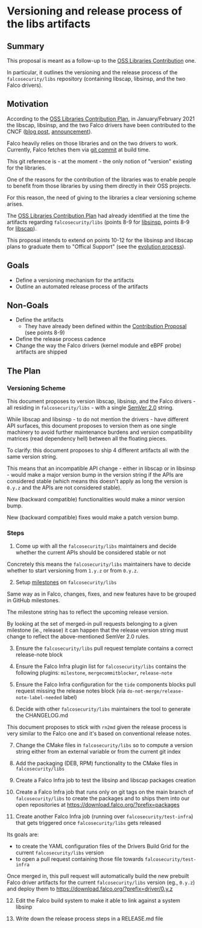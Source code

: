 # Versioning and release process of the libs artifacts

## Summary

This proposal is meant as a follow-up to the [OSS Libraries Contribution](https://github.com/falcosecurity/falco/blob/master/proposals/20210119-libraries-contribution.md) one.

In particular, it outlines the versioning and the release process of the `falcosecurity/libs` repository (containing libscap, libsinsp, and the two Falco drivers).

## Motivation

According to the [OSS Libraries Contribution Plan](https://github.com/falcosecurity/falco/blob/master/proposals/20210119-libraries-contribution.md), in
January/February 2021 the libscap, libsinsp, and the two Falco drivers have been contributed to the CNCF ([blog post](https://falco.org/blog/contribution-drivers-kmod-ebpf-libraries), [announcement](https://www.cncf.io/blog/2020/01/08/toc-votes-to-move-falco-into-cncf-incubator)).

Falco heavily relies on those libraries and on the two drivers to work.
Currently, Falco fetches them via [git commit](https://github.com/falcosecurity/falco/blob/da7279da1dc240e8f242fa33b2a73eff178a5c87/cmake/modules/falcosecurity-libs.cmake#L23) at build time.

This git reference is - at the moment - the only notion of "version" existing for the libraries.

One of the reasons for the contribution of the libraries was to enable people to benefit from those libraries by using them directly in their OSS projects.

For this reason, the need of giving to the libraries a clear versioning scheme arises.

The [OSS Libraries Contribution Plan](https://github.com/falcosecurity/falco/blob/master/proposals/20210119-libraries-contribution.md) had already identified at the time the artifacts regarding `falcosecurity/libs` (points 8-9 for [libsinsp](https://github.com/falcosecurity/falco/blob/master/proposals/20210119-libraries-contribution.md#libsinsp), points 8-9 for [libscap](https://github.com/falcosecurity/falco/blob/master/proposals/20210119-libraries-contribution.md#libscap)).

This proposal intends to extend on points 10-12 for the libsinsp and libscap plans to graduate them to "Offical Support" (see the [evolution process](https://github.com/falcosecurity/evolution#official-support)).

## Goals

- Define a versioning mechanism for the artifacts
- Outline an automated release process of the artifacts

## Non-Goals

- Define the artifacts
  - They have already been defined within the [Contribution Proposal](https://github.com/falcosecurity/falco/blob/master/proposals/20210119-libraries-contribution.md) (see points 8-9)
- Define the release process cadence
- Change the way the Falco drivers (kernel module and eBPF probe) artifacts are shipped

## The Plan

### Versioning Scheme

This document proposes to version libscap, libsinsp, and the Falco drivers - all residing in `falcosecurity/libs` - with a single [SemVer 2.0](https://semver.org/spec/v2.0.0.html) string.

While libscap and libsinsp - to do not mention the drivers - have different API surfaces, this document proposes to version them as one single machinery to avoid further maintenance burdens and version compatibility matrices (read dependency hell) between all the floating pieces.

To clarify: this document proposes to ship 4 different artifacts all with the same version string.

This means that an incompatible API change - either in libscap or in libsinsp - would make a major version bump in the version string if the APIs are considered stable (which means this doesn't apply as long the version is `0.y.z` and the APIs are not considered stable).

New (backward compatible) functionalities would make a minor version bump.

New (backward compatible) fixes would make a patch version bump.

### Steps

1. Come up with all the `falcosecurity/libs` maintainers and decide whether the current APIs should be considered stable or not

Concretely this means the `falcosecurity/libs` maintainers have to decide whether to start versioning from `1.y.z` or from `0.y.z`.

2. Setup [milestones](https://github.com/falcosecurity/libs/milestones) on `falcosecurity/libs`

Same way as in Falco, changes, fixes, and new features have to be grouped in GitHub milestones.

The milestone string has to reflect the upcoming release version.

By looking at the set of merged-in pull requests belonging to a given milestone (ie., release) it can happen that the release version string must change to reflect the above-mentioned SemVer 2.0 rules.

3. Ensure the `falcosecurity/libs` pull request template contains a correct release-note block

4. Ensure the Falco Infra plugin list for `falcosecurity/libs` contains the following plugins: `milestone`, `mergecommitblocker`, `release-note`

5. Ensure the Falco Infra configuration for the `tide` components blocks pull request missing the release notes block (via `do-not-merge/release-note-label-needed` label)

6. Decide with other `falcosecurity/libs` maintainers the tool to generate the CHANGELOG.md

This document proposes to stick with `rn2md` given the release process is very similar to the Falco one and it's based on conventional release notes.

7. Change the CMake files in `falcosecurity/libs` so to compute a version string either from an external variable or from the current git index

8. Add the packaging (DEB, RPM) functionality to the CMake files in `falcosecurity/libs`

9. Create a Falco Infra job to test the libsinp and libscap packages creation

10. Create a Falco Infra job that runs only on git tags on the main branch of `falcosecurity/libs` to create the packages and to ships them into our open repositories at <https://download.falco.org/?prefix=packages>

11. Create another Falco Infra job (running over `falcosecurity/test-infra`) that gets triggered once `falcosecurity/libs` gets released

Its goals are:

- to create the YAML configuration files of the Drivers Build Grid for the current `falcosecurity/libs` version
- to open a pull request containing those file towards `falcosecurity/test-infra`

Once merged in, this pull request will automatically build the new prebuilt Falco driver artifacts for the current `falcosecurity/libs` version (eg., `0.y.z`) and deploy them to <https://download.falco.org/?prefix=driver/0.y.z>

12. Edit the Falco build system to make it able to link against a system libsinp

13. Write down the release process steps in a RELEASE.md file
